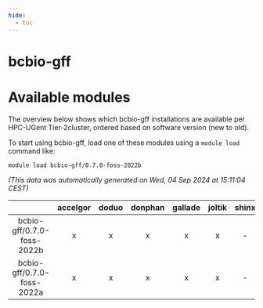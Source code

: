 ```yaml
---
hide:
  - toc
---
```


bcbio-gff
=========

# Available modules


The overview below shows which bcbio-gff installations are available per HPC-UGent Tier-2cluster, ordered based on software version (new to old).

To start using bcbio-gff, load one of these modules using a `module load` command like:

```shell
module load bcbio-gff/0.7.0-foss-2022b
```

*(This data was automatically generated on Wed, 04 Sep 2024 at 15:11:04 CEST)*  

| |accelgor|doduo|donphan|gallade|joltik|shinx|skitty|
| :---: | :---: | :---: | :---: | :---: | :---: | :---: | :---: |
|bcbio-gff/0.7.0-foss-2022b|x|x|x|x|x|-|x|
|bcbio-gff/0.7.0-foss-2022a|x|x|x|x|x|-|x|
